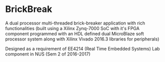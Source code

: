 # BrickBreak
A dual processor multi-threaded brick-breaker application with rich functionalities (built using a Xilinx Zynq-7000 SoC with it's FPGA component programmed with an HDL defined dual MicroBlaze soft processor system along with Xilinx Vivado 2016.3 libraries for peripherals)

Designed as a requirement of EE4214 (Real Time Embedded Systems) Lab component in NUS (Sem 2 of 2016-2017)
